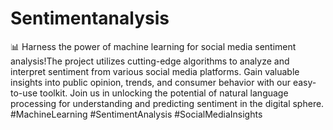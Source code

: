 # Sentimentanalysis
📊 Harness the power of machine learning for social media sentiment analysis!The project utilizes cutting-edge algorithms to analyze and interpret sentiment from various social media platforms. Gain valuable insights into public opinion, trends, and consumer behavior with our easy-to-use toolkit. Join us in unlocking the potential of natural language processing for understanding and predicting sentiment in the digital sphere. 
#MachineLearning 
#SentimentAnalysis 
#SocialMediaInsights

